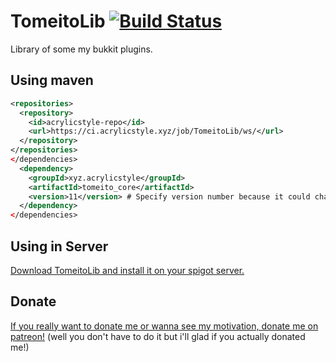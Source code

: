 # TomeitoLib [![Build Status](https://ci.acrylicstyle.xyz/job/TomeitoLib/badge/icon)](https://ci.acrylicstyle.xyz/job/TomeitoLib/)
Library of some my bukkit plugins.

## Using maven
```xml
<repositories>
  <repository>
    <id>acrylicstyle-repo</id>
    <url>https://ci.acrylicstyle.xyz/job/TomeitoLib/ws/</url>
  </repository>
</repositories>
</dependencies>
  <dependency>
    <groupId>xyz.acrylicstyle</groupId>
    <artifactId>tomeito_core</artifactId>
    <version>11</version> # Specify version number because it could change breaking behavior at anytime!
  </dependency>
</dependencies>
```

## Using in Server
[Download TomeitoLib and install it on your spigot server.](https://ci.acrylicstyle.xyz/job/TomeitoLib/lastSuccessfulBuild/artifact/TomeitoLib.jar)

## Donate
[If you really want to donate me or wanna see my motivation, donate me on patreon!](https://patreon.com/acrylicstyle) (well you don't have to do it but i'll glad if you actually donated me!)
